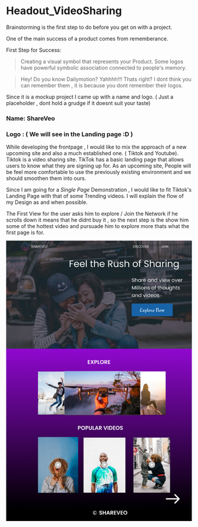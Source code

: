 # Headout_VideoSharing

Brainstorming is the first step to do before you get on with a project.

One of the main success of a product comes from rememberance.

First Step for Success:

> Creating a visual symbol that represents your Product. Some logos have powerful symbolic association connected to people's memory.

> Hey! Do you know Dailymotion? Yahhhh!!! Thats right? I dont think you can remember them , it is because you dont remember their logos.

Since it is a mockup project I came up with a name and logo. ( Just a placeholder , dont hold a grudge if it doesnt suit your taste)

### Name: ShareVeo
### Logo : ( We will see in the Landing page :D )

While developing the frontpage , I would like to mix the approach of a new upcoming site and also a much established one.
( Tiktok and Youtube). Tiktok is a video sharing site. TikTok has a basic landing page that allows users to know what they are signing up for. As an upcoming site, People will be feel more comfortable to use the previously existing environment and we should smoothen them into ours.

Since I am going for a *Single Page* Demonstration , I would like to fit Tiktok's Landing Page with that of some Trending videos. I will explain the flow of my Design as and when possible.

The First View for the user asks him to explore / Join the Network if he scrolls down it means that he didnt buy it , so the next step is the show him some of the hottest video and pursuade him to explore more thats what the first page is for.

![alt text](https://raw.githubusercontent.com/achyut2000/Headout_VideoSharing/master/ShareVeo.jpg)



